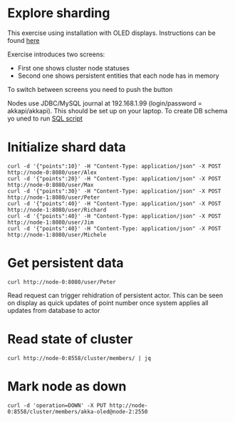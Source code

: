# Explore sharding

This exercise using installation with OLED displays. Instructions can be found [here](../docs/display/display-assembly-instructions.md)

Exercise introduces two screens:
- First one shows cluster node statuses
- Second one shows persistent entities that each node has in memory

To switch between screens you need to push the button

Nodes use JDBC/MySQL journal at 192.168.1.99 (login/password = akkapi/akkapi). This should be set up on your laptop.
To create DB schema yo uned to run [SQL script](https://github.com/akka/akka-persistence-jdbc/blob/master/core/src/test/resources/schema/mysql/mysql-schema.sql) 

# Initialize shard data

```
curl -d '{"points":10}' -H "Content-Type: application/json" -X POST http://node-0:8080/user/Alex
curl -d '{"points":20}' -H "Content-Type: application/json" -X POST http://node-0:8080/user/Max
curl -d '{"points":30}' -H "Content-Type: application/json" -X POST http://node-1:8080/user/Peter
curl -d '{"points":40}' -H "Content-Type: application/json" -X POST http://node-1:8080/user/Richard
curl -d '{"points":40}' -H "Content-Type: application/json" -X POST http://node-1:8080/user/Jim
curl -d '{"points":40}' -H "Content-Type: application/json" -X POST http://node-1:8080/user/Michele

```

# Get persistent data

`curl http://node-0:8080/user/Peter`

Read request can trigger rehidration of persistent actor.
This can be seen on display as quick updates of point number once system applies all updates from database to actor

# Read state of cluster

`curl http://node-0:8558/cluster/members/ | jq`

# Mark node as down

`curl -d 'operation=DOWN' -X PUT http://node-0:8558/cluster/members/akka-oled@node-2:2550`
